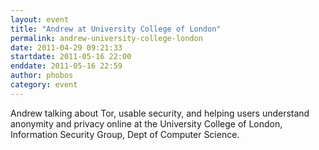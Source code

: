 ```yaml
---
layout: event
title: "Andrew at University College of London"
permalink: andrew-university-college-london
date: 2011-04-29 09:21:33
startdate: 2011-05-16 22:00
enddate: 2011-05-16 22:59
author: phobos
category: event
---
```


Andrew talking about Tor, usable security, and helping users understand anonymity and privacy online at the University College of London, Information Security Group, Dept of Computer Science.
